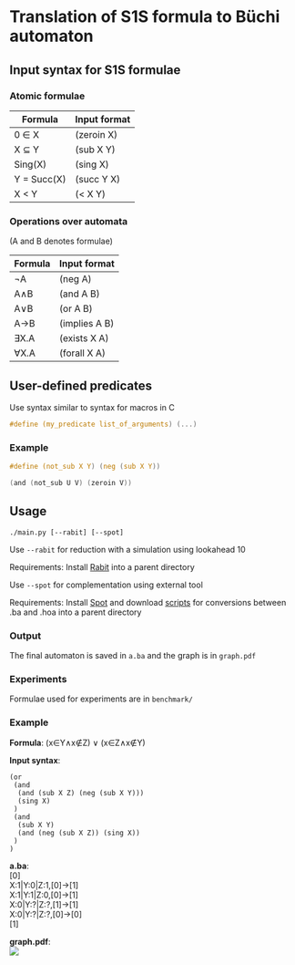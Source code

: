 # Translation of S1S formula to Büchi automaton

## Input syntax for S1S formulae

### Atomic formulae

|	Formula |	Input format |
| ---			| ---				|
| 0 <span>&isin;</span> X | (zeroin X) |
| X <span>&sube;</span> Y | (sub X Y) |
| Sing(X) | (sing X) |
| Y = Succ(X) | (succ Y X) |
| X < Y| (< X Y) |

### Operations over automata
(A and B denotes formulae)

| Formula | Input format |
| --- | --- |
| <span>&not;</span>A | (neg A) |
| A<span>&and;</span>B | (and A B) |
| A<span>&or;</span>B | (or A B) |
| A<span>&rarr;</span>B | (implies A B) |
| <span>&exist;</span>X.A | (exists X A) |
| <span>&forall;</span>X.A | (forall X A) |


## User-defined predicates

Use syntax similar to syntax for macros in C

```c
#define (my_predicate list_of_arguments) (...)
```

### Example

```c
#define (not_sub X Y) (neg (sub X Y))

(and (not_sub U V) (zeroin V))
```

## Usage
```
./main.py [--rabit] [--spot]
```

Use ```--rabit``` for reduction with a simulation using lookahead 10 

Requirements: Install <a href="http://languageinclusion.org/doku.php?id=tools">Rabit</a> into a parent directory 

Use ```--spot``` for complementation using external tool

Requirements: Install <a href="https://spot.lrde.epita.fr/autfilt.html">Spot</a> and download <a href="https://github.com/VeriFIT/ba-compl-eval/tree/master/util">scripts</a> for conversions between .ba and .hoa into a parent directory

### Output

The final automaton is saved in ```a.ba``` and the graph is in ```graph.pdf```

### Experiments

Formulae used for experiments are in ```benchmark/```

### Example
<b>Formula</b>: <span>(x&isin;Y&and;x&notin;Z) &or; (x&isin;Z&and;x&notin;Y)</span>

<b>Input syntax</b>:
```
(or
 (and 
  (and (sub X Z) (neg (sub X Y))) 
  (sing X)
 )
 (and 
  (sub X Y) 
  (and (neg (sub X Z)) (sing X))
 )
)
```

<b>a.ba</b>: <br/>
[0] <br/>
X:1|Y:0|Z:1,[0]->[1] <br/>
X:1|Y:1|Z:0,[0]->[1] <br/>
X:0|Y:?|Z:?,[1]->[1] <br/>
X:0|Y:?|Z:?,[0]->[0] <br/>
[1] <br/>

<b>graph.pdf</b>: <br/>
<img src="https://github.com/barbora4/projektova-praxe/blob/master/images/f01.png"></img>
